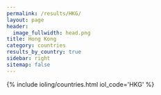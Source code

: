 ```yaml
---
permalink: /results/HKG/
layout: page
header:
  image_fullwidth: head.png
title: Hong Kong
category: countries
results_by_country: true
sidebar: right
sitemap: false
---
```


{% include ioling/countries.html iol_code='HKG' %}